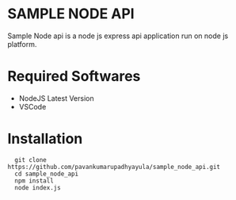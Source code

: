 # SAMPLE NODE API
Sample Node api is a node js express api application run on node js platform.

# Required Softwares
 * NodeJS Latest Version
 * VSCode

# Installation
```Commands
  git clone https://github.com/pavankumarupadhyayula/sample_node_api.git
  cd sample_node_api
  npm install
  node index.js